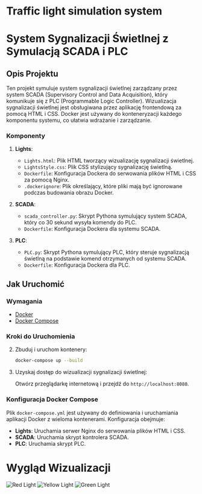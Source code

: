 # Traffic light simulation system


# System Sygnalizacji Świetlnej z Symulacją SCADA i PLC

## Opis Projektu

Ten projekt symuluje system sygnalizacji świetlnej zarządzany przez system SCADA (Supervisory Control and Data Acquisition), który komunikuje się z PLC (Programmable Logic Controller). Wizualizacja sygnalizacji świetlnej jest obsługiwana przez aplikację frontendową za pomocą HTML i CSS. Docker jest używany do konteneryzacji każdego komponentu systemu, co ułatwia wdrażanie i zarządzanie.

### Komponenty

1. **Lights**:
    - `Lights.html`: Plik HTML tworzący wizualizację sygnalizacji świetlnej.
    - `LightsStyle.css`: Plik CSS stylizujący sygnalizację świetlną.
    - `Dockerfile`: Konfiguracja Dockera do serwowania plików HTML i CSS za pomocą Nginx.
    - `.dockerignore`: Plik określający, które pliki mają być ignorowane podczas budowania obrazu Docker.

2. **SCADA**:
    - `scada_controller.py`: Skrypt Pythona symulujący system SCADA, który co 30 sekund wysyła komendy do PLC.
    - `Dockerfile`: Konfiguracja Dockera dla systemu SCADA.

3. **PLC**:
    - `PLC.py`: Skrypt Pythona symulujący PLC, który steruje sygnalizacją świetlną na podstawie komend otrzymanych od systemu SCADA.
    - `Dockerfile`: Konfiguracja Dockera dla PLC.

## Jak Uruchomić

### Wymagania

- [Docker](https://www.docker.com/get-started)
- [Docker Compose](https://docs.docker.com/compose/install/)

### Kroki do Uruchomienia

2. Zbuduj i uruchom kontenery:

    ```bash
    docker-compose up --build
    ```

3. Uzyskaj dostęp do wizualizacji sygnalizacji świetlnej:

    Otwórz przeglądarkę internetową i przejdź do `http://localhost:8080`.

### Konfiguracja Docker Compose

Plik `docker-compose.yml` jest używany do definiowania i uruchamiania aplikacji Docker z wieloma kontenerami. Konfiguracja obejmuje:

- **Lights**: Uruchamia serwer Nginx do serwowania plików HTML i CSS.
- **SCADA**: Uruchamia skrypt kontrolera SCADA.
- **PLC**: Uruchamia skrypt PLC.

# Wygląd Wizualizacji

![Red Light](https://github.com/Kamilq99/SCADAnetworkDANGERsimulation/assets/83961352/24c03f55-cbe7-43b3-a3b6-3c69d35284c3)
![Yellow Light](https://github.com/Kamilq99/SCADAnetworkDANGERsimulation/assets/83961352/33285bb9-293e-4807-96f8-fcdf97bcc485)
![Green Light](https://github.com/Kamilq99/SCADAnetworkDANGERsimulation/assets/83961352/99875af1-c3f3-46ed-b4b4-f2bb584352d3)
